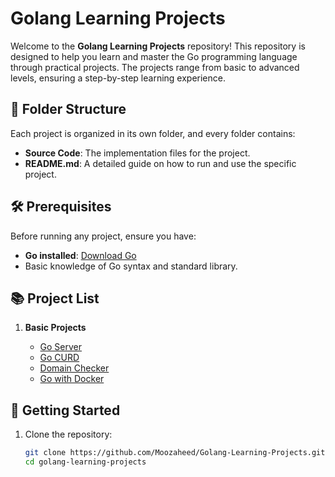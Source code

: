 # Golang Learning Projects

Welcome to the **Golang Learning Projects** repository! This repository is designed to help you learn and master the Go programming language through practical projects. The projects range from basic to advanced levels, ensuring a step-by-step learning experience.

## 📁 Folder Structure

Each project is organized in its own folder, and every folder contains:
- **Source Code**: The implementation files for the project.
- **README.md**: A detailed guide on how to run and use the specific project.

## 🛠 Prerequisites

Before running any project, ensure you have:
- **Go installed**: [Download Go](https://golang.org/dl/)
- Basic knowledge of Go syntax and standard library.

## 📚 Project List

1. **Basic Projects**

    - [Go Server](https://github.com/Moozaheed/Golang-Learning-Projects/tree/main/go-server)
    - [Go CURD](https://github.com/Moozaheed/Golang-Learning-Projects/tree/main/go-curd)
    - [Domain Checker](https://github.com/moozaheed/Golang-Learning-Projects/domain-checker.git)
    - [Go with Docker](https://github.com/Moozaheed/Golang-Learning-Projects/docker-with-go.git)
    
## 🚀 Getting Started

1. Clone the repository:
   ```bash
   git clone https://github.com/Moozaheed/Golang-Learning-Projects.git
   cd golang-learning-projects
